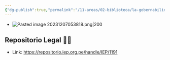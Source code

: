 ```yaml
---
{"dg-publish":true,"permalink":"/11-areas/02-biblioteca/la-gobernabilidad-y-el-leviatan-guanero/","noteIcon":""}
---
```


- ![Pasted image 20231207053818.png|200](/img/user/02%20Image/Pasted%20image%2020231207053818.png)
## Repositorio Legal 🤸‍♂️
- Link: https://repositorio.iep.org.pe/handle/IEP/1191

